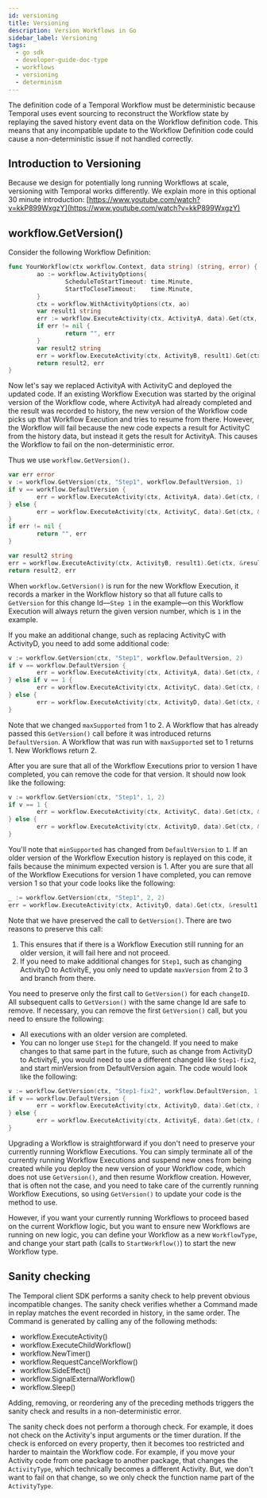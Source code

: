 ```yaml
---
id: versioning
title: Versioning
description: Version Workflows in Go
sidebar_label: Versioning
tags:
  - go sdk
  - developer-guide-doc-type
  - workflows
  - versioning
  - determinism
---
```


The definition code of a Temporal Workflow must be deterministic because Temporal uses event sourcing to reconstruct the Workflow state by replaying the saved history event data on the Workflow definition code.
This means that any incompatible update to the Workflow Definition code could cause a non-deterministic issue if not handled correctly.

## Introduction to Versioning

Because we design for potentially long running Workflows at scale, versioning with Temporal works differently. We explain more in this optional 30 minute introduction: [https://www.youtube.com/watch?v=kkP899WxgzY](https://www.youtube.com/watch?v=kkP899WxgzY)

## workflow.GetVersion()

Consider the following Workflow Definition:

```go
func YourWorkflow(ctx workflow.Context, data string) (string, error) {
        ao := workflow.ActivityOptions{
                ScheduleToStartTimeout: time.Minute,
                StartToCloseTimeout:    time.Minute,
        }
        ctx = workflow.WithActivityOptions(ctx, ao)
        var result1 string
        err := workflow.ExecuteActivity(ctx, ActivityA, data).Get(ctx, &result1)
        if err != nil {
                return "", err
        }
        var result2 string
        err = workflow.ExecuteActivity(ctx, ActivityB, result1).Get(ctx, &result2)
        return result2, err
}
```

Now let's say we replaced ActivityA with ActivityC and deployed the updated code.
If an existing Workflow Execution was started by the original version of the Workflow code, where ActivityA had already completed and the result was recorded to history, the new version of the Workflow code picks up that Workflow Execution and tries to resume from there.
However, the Workflow will fail because the new code expects a result for ActivityC from the history data, but instead it gets the result for ActivityA.
This causes the Workflow to fail on the non-deterministic error.

Thus we use `workflow.GetVersion().`

```go
var err error
v := workflow.GetVersion(ctx, "Step1", workflow.DefaultVersion, 1)
if v == workflow.DefaultVersion {
        err = workflow.ExecuteActivity(ctx, ActivityA, data).Get(ctx, &result1)
} else {
        err = workflow.ExecuteActivity(ctx, ActivityC, data).Get(ctx, &result1)
}
if err != nil {
        return "", err
}

var result2 string
err = workflow.ExecuteActivity(ctx, ActivityB, result1).Get(ctx, &result2)
return result2, err
```

When `workflow.GetVersion()` is run for the new Workflow Execution, it records a marker in the Workflow history so that all future calls to `GetVersion` for this change Id—`Step 1` in the example—on this Workflow Execution will always return the given version number, which is `1` in the example.

If you make an additional change, such as replacing ActivityC with ActivityD, you need to
add some additional code:

```go
v := workflow.GetVersion(ctx, "Step1", workflow.DefaultVersion, 2)
if v == workflow.DefaultVersion {
        err = workflow.ExecuteActivity(ctx, ActivityA, data).Get(ctx, &result1)
} else if v == 1 {
        err = workflow.ExecuteActivity(ctx, ActivityC, data).Get(ctx, &result1)
} else {
        err = workflow.ExecuteActivity(ctx, ActivityD, data).Get(ctx, &result1)
}
```

Note that we changed `maxSupported` from 1 to 2.
A Workflow that has already passed this `GetVersion()` call before it was introduced returns `DefaultVersion`.
A Workflow that was run with `maxSupported` set to 1 returns 1.
New Workflows return 2.

After you are sure that all of the Workflow Executions prior to version 1 have completed, you can remove the code for that version.
It should now look like the following:

```go
v := workflow.GetVersion(ctx, "Step1", 1, 2)
if v == 1 {
        err = workflow.ExecuteActivity(ctx, ActivityC, data).Get(ctx, &result1)
} else {
        err = workflow.ExecuteActivity(ctx, ActivityD, data).Get(ctx, &result1)
}
```

You'll note that `minSupported` has changed from `DefaultVersion` to `1`.
If an older version of the Workflow Execution history is replayed on this code, it fails because the minimum expected version is 1.
After you are sure that all of the Workflow Executions for version 1 have completed, you can remove version 1 so that your code looks like the following:

```go
_ := workflow.GetVersion(ctx, "Step1", 2, 2)
err = workflow.ExecuteActivity(ctx, ActivityD, data).Get(ctx, &result1)
```

Note that we have preserved the call to `GetVersion()`. There are two reasons to preserve this call:

1. This ensures that if there is a Workflow Execution still running for an older version, it will
   fail here and not proceed.
2. If you need to make additional changes for `Step1`, such as changing ActivityD to ActivityE, you
   only need to update `maxVersion` from 2 to 3 and branch from there.

You need to preserve only the first call to `GetVersion()` for each `changeID`.
All subsequent calls to `GetVersion()` with the same change Id are safe to remove.
If necessary, you can remove the first `GetVersion()` call, but you need to ensure the following:

- All executions with an older version are completed.
- You can no longer use `Step1` for the changeId. If you need to make changes to that same part in
  the future, such as change from ActivityD to ActivityE, you would need to use a different changeId
  like `Step1-fix2`, and start minVersion from DefaultVersion again. The code would look like the
  following:

```go
v := workflow.GetVersion(ctx, "Step1-fix2", workflow.DefaultVersion, 1)
if v == workflow.DefaultVersion {
        err = workflow.ExecuteActivity(ctx, ActivityD, data).Get(ctx, &result1)
} else {
        err = workflow.ExecuteActivity(ctx, ActivityE, data).Get(ctx, &result1)
}
```

Upgrading a Workflow is straightforward if you don't need to preserve your currently running Workflow Executions.
You can simply terminate all of the currently running Workflow Executions and suspend new ones from being created while you deploy the new version of your Workflow code, which does not use `GetVersion()`, and then resume Workflow creation.
However, that is often not the case, and you need to take care of the currently running Workflow Executions, so using `GetVersion()` to update your code is the method to use.

However, if you want your currently running Workflows to proceed based on the current Workflow logic, but you want to ensure new Workflows are running on new logic, you can define your Workflow as a new `WorkflowType`, and change your start path (calls to `StartWorkflow()`) to start the new Workflow type.

## Sanity checking

The Temporal client SDK performs a sanity check to help prevent obvious incompatible changes.
The sanity check verifies whether a Command made in replay matches the event recorded in history, in the same order.
The Command is generated by calling any of the following methods:

- workflow.ExecuteActivity()
- workflow.ExecuteChildWorkflow()
- workflow.NewTimer()
- workflow.RequestCancelWorkflow()
- workflow.SideEffect()
- workflow.SignalExternalWorkflow()
- workflow.Sleep()

Adding, removing, or reordering any of the preceding methods triggers the sanity check and results in a non-deterministic error.

The sanity check does not perform a thorough check. For example, it does not check on the Activity's input arguments or the timer duration.
If the check is enforced on every property, then it becomes too restricted and harder to maintain the Workflow code.
For example, if you move your Activity code from one package to another package, that changes the `ActivityType`, which technically becomes a different Activity.
But, we don't want to fail on that change, so we only check the function name part of the `ActivityType`.
